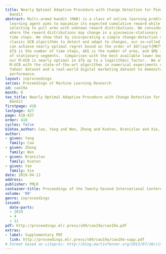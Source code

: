 ```yaml
---
title: Nearly Optimal Adaptive Procedure with Change Detection for Piecewise-Stationary
  Bandit
abstract: Multi-armed bandit (MAB) is a class of online learning problems where a
  learning agent aims to maximize its expected cumulative reward while repeatedly
  selecting to pull arms with unknown reward distributions. We consider a scenario
  where the reward distributions may change in a piecewise-stationary fashion at unknown
  time steps. We show that by incorporating a simple change-detection component with
  classic UCB algorithms to detect and adapt to changes, our so-called M-UCB algorithm
  can achieve nearly optimal regret bound on the order of $O(\sqrt{MKT\log T})$, where
  $T$ is the number of time steps, $K$ is the number of arms, and $M$ is the number
  of stationary segments.  Comparison with the best available lower bound shows that
  our M-UCB is nearly optimal in $T$ up to a logarithmic factor.  We also compare
  M-UCB with the state-of-the-art algorithms in numerical experiments using a public
  Yahoo! dataset and a real-world digital marketing dataset to demonstrate its superior
  performance.
layout: inproceedings
series: Proceedings of Machine Learning Research
id: cao19a
month: 0
tex_title: Nearly Optimal Adaptive Procedure with Change Detection for Piecewise-Stationary
  Bandit
firstpage: 418
lastpage: 427
page: 418-427
order: 418
cycles: false
bibtex_author: Cao, Yang and Wen, Zheng and Kveton, Branislav and Xie, Yao
author:
- given: Yang
  family: Cao
- given: Zheng
  family: Wen
- given: Branislav
  family: Kveton
- given: Yao
  family: Xie
date: 2019-04-11
address: 
publisher: PMLR
container-title: Proceedings of the Twenty-Second International Conference on Artificial Intelligence and Statistics
volume: '89'
genre: inproceedings
issued:
  date-parts:
  - 2019
  - 4
  - 11
pdf: http://proceedings.mlr.press/v89/cao19a/cao19a.pdf
extras:
- label: Supplementary PDF
  link: http://proceedings.mlr.press/v89/cao19a/cao19a-supp.pdf
# Format based on citeproc: http://blog.martinfenner.org/2013/07/30/citeproc-yaml-for-bibliographies/
---
```

